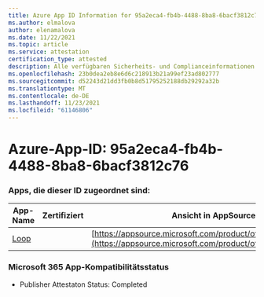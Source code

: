```yaml
---
title: Azure App ID Information for 95a2eca4-fb4b-4488-8ba8-6bacf3812c76
ms.author: elmalova
author: elenamalova
ms.date: 11/22/2021
ms.topic: article
ms.service: attestation
certification_type: attested
description: Alle verfügbaren Sicherheits- und Complianceinformationen für 95a2eca4-fb4b-4488-8ba8-6bacf3812c76.
ms.openlocfilehash: 23b0dea2eb8e6d6c218913b21a99ef23ad802777
ms.sourcegitcommit: d52243d21dd3fb0b8d51795252188db29292a32b
ms.translationtype: MT
ms.contentlocale: de-DE
ms.lasthandoff: 11/23/2021
ms.locfileid: "61146806"
---
```

# <a name="azure-app-id-95a2eca4-fb4b-4488-8ba8-6bacf3812c76"></a>Azure-App-ID: 95a2eca4-fb4b-4488-8ba8-6bacf3812c76


### <a name="apps-associated-with-this-id"></a>Apps, die dieser ID zugeordnet sind:
| **App-Name** | **Zertifiziert** | **Ansicht in AppSource** |
|--------------|---------------|-----------------------|
| [Loop](https://docs.microsoft.com/microsoft-365-app-certification/forward/WA200003480) |  | [https://appsource.microsoft.com/product/office/WA200003480](https://appsource.microsoft.com/product/office/WA200003480) |

### <a name="microsoft-365-app-compliance-status"></a>Microsoft 365 App-Kompatibilitätsstatus
- Publisher Attestaton Status: Completed
